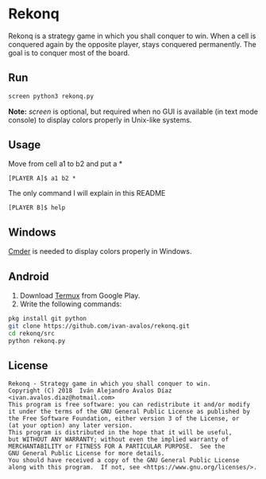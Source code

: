 # Rekonq

Rekonq is a strategy game in which you shall conquer to win. When a cell is
conquered again by the opposite player, stays conquered permanently. The goal is to conquer most of the board.

## Run

```bash
screen python3 rekonq.py
```

**Note:** _screen_ is optional, but required when no GUI is available
  (in text mode console) to display colors properly in Unix-like systems.

## Usage

Move from cell a1 to b2 and put a *

```
[PLAYER A]$ a1 b2 *
```

The only command I will explain in this README

```
[PLAYER B]$ help
```

## Windows

<a href="http://cmder.net">Cmder</a> is needed to display colors properly in Windows.

## Android

1. Download <a href="https://play.google.com/store/apps/details?id=com.termux">Termux</a> from Google Play. 
2. Write the following commands:
```bash
pkg install git python
git clone https://github.com/ivan-avalos/rekonq.git
cd rekonq/src
python rekonq.py
```

## License

```
Rekonq - Strategy game in which you shall conquer to win.
Copyright (C) 2018  Iván Alejandro Ávalos Díaz <ivan.avalos.diaz@hotmail.com>
This program is free software: you can redistribute it and/or modify
it under the terms of the GNU General Public License as published by
the Free Software Foundation, either version 3 of the License, or
(at your option) any later version.
This program is distributed in the hope that it will be useful,
but WITHOUT ANY WARRANTY; without even the implied warranty of
MERCHANTABILITY or FITNESS FOR A PARTICULAR PURPOSE.  See the
GNU General Public License for more details.
You should have received a copy of the GNU General Public License
along with this program.  If not, see <https://www.gnu.org/licenses/>.
```
